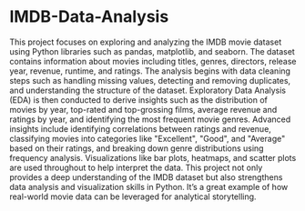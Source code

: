 # IMDB-Data-Analysis
This project focuses on exploring and analyzing the IMDB movie dataset using Python libraries such as pandas, matplotlib, and seaborn. The dataset contains information about movies including titles, genres, directors, release year, revenue, runtime, and ratings. The analysis begins with data cleaning steps such as handling missing values, detecting and removing duplicates, and understanding the structure of the dataset. Exploratory Data Analysis (EDA) is then conducted to derive insights such as the distribution of movies by year, top-rated and top-grossing films, average revenue and ratings by year, and identifying the most frequent movie genres.
Advanced insights include identifying correlations between ratings and revenue, classifying movies into categories like "Excellent", "Good", and "Average" based on their ratings, and breaking down genre distributions using frequency analysis. Visualizations like bar plots, heatmaps, and scatter plots are used throughout to help interpret the data. This project not only provides a deep understanding of the IMDB dataset but also strengthens data analysis and visualization skills in Python. It’s a great example of how real-world movie data can be leveraged for analytical storytelling.
